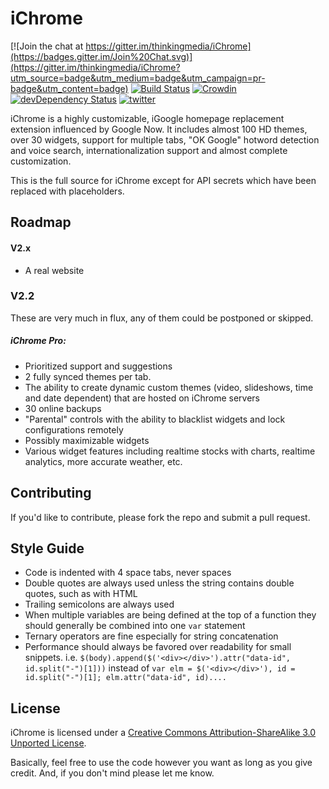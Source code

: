 # iChrome

[![Join the chat at https://gitter.im/thinkingmedia/iChrome](https://badges.gitter.im/Join%20Chat.svg)](https://gitter.im/thinkingmedia/iChrome?utm_source=badge&utm_medium=badge&utm_campaign=pr-badge&utm_content=badge)
[![Build Status](https://api.travis-ci.org/AMKohn/iChrome.svg)](https://travis-ci.org/AMKohn/iChrome) [![Crowdin](https://d322cqt584bo4o.cloudfront.net/ichrome/localized.svg)](https://crowdin.com/project/ichrome) [![devDependency Status](https://david-dm.org/AMKohn/iChrome/dev-status.svg?style=flat)](https://david-dm.org/AMKohn/iChrome#info=devDependencies) [![twitter](http://img.shields.io/badge/twitter-@iChromeHQ-blue.svg?style=flat)](http://twitter.com/iChromeHQ)

iChrome is a highly customizable, iGoogle homepage replacement extension influenced by Google Now. It includes almost 100 HD themes, over 30 widgets, support for multiple tabs, "OK Google" hotword detection and voice search, internationalization support and almost complete customization.

This is the full source for iChrome except for API secrets which have been replaced with placeholders.

## Roadmap

#### V2.x
 - A real website

### V2.2
These are very much in flux, any of them could be postponed or skipped.

##### iChrome Pro:
   - Prioritized support and suggestions
   - 2 fully synced themes per tab.
   - The ability to create dynamic custom themes (video, slideshows, time and date dependent) that are hosted on iChrome servers
   - 30 online backups
   - "Parental" controls with the ability to blacklist widgets and lock configurations remotely
   - Possibly maximizable widgets
   - Various widget features including realtime stocks with charts, realtime analytics, more accurate weather, etc.

## Contributing

If you'd like to contribute, please fork the repo and submit a pull request.

## Style Guide

 - Code is indented with 4 space tabs, never spaces
 - Double quotes are always used unless the string contains double quotes, such as with HTML
 - Trailing semicolons are always used
 - When multiple variables are being defined at the top of a function they should generally be combined into one `var` statement
 - Ternary operators are fine especially for string concatenation
 - Performance should always be favored over readability for small snippets. i.e. `$(body).append($('<div></div>').attr("data-id", id.split("-")[1]))` instead of `var elm = $('<div></div>'), id = id.split("-")[1]; elm.attr("data-id", id)....`

## License

iChrome is licensed under a [Creative Commons Attribution-ShareAlike 3.0 Unported License](http://creativecommons.org/licenses/by-sa/3.0/deed.en_US).

Basically, feel free to use the code however you want as long as you give credit. And, if you don't mind please let me know.
